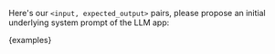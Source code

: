 Here's our `<input, expected_output>` pairs, please propose an initial underlying system prompt of the LLM app:

{examples}